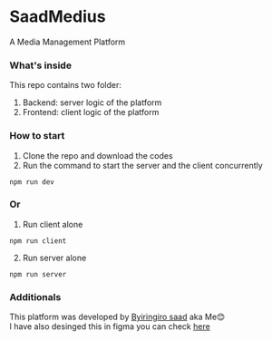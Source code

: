 # SaadMedius
A Media Management Platform

### What's inside
This repo contains two folder:
1. Backend: server logic of the platform
2. Frontend: client logic of the platform

### How to start
1. Clone the repo and download the codes
2. Run the command to start the server and the client concurrently
```
npm run dev
```

### Or
1. Run client alone
```
npm run client
```
2. Run server alone
```
npm run server
```

### Additionals
This platform was developed by <a target="_blank" href="https://github.com/Byiringiro-saad">Byiringiro saad</a> aka Me😊 <br>
I have also desinged this in figma you can check <a target="_blank" href="https://www.figma.com/file/JqYqv35Dfkum5MFrlEdKQ1/Media_management?node-id=0%3A1&t=YGmlSpHZQYKco1kv-1">here</a>
